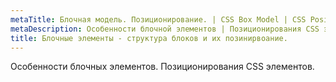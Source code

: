 ```yaml
---
metaTitle: Блочная модель. Позиционирование. | CSS Box Model | CSS Position 
metaDescription: Особенности блочной элементов | Позиционирования CSS элементов | База знаний PurpleSchool
title: Блочные элементы - структура блоков и их позинирвоание. 
---
```

Особенности блочных элементов. Позиционирования CSS элементов.

